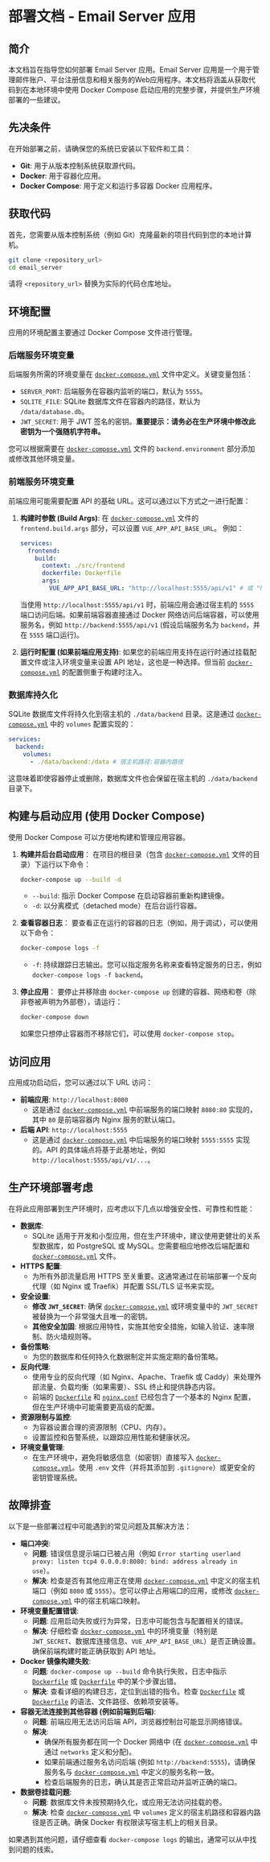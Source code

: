 # 部署文档 - Email Server 应用

## 简介

本文档旨在指导您如何部署 Email Server 应用。Email Server 应用是一个用于管理邮件账户、平台注册信息和相关服务的Web应用程序。本文档将涵盖从获取代码到在本地环境中使用 Docker Compose 启动应用的完整步骤，并提供生产环境部署的一些建议。

## 先决条件

在开始部署之前，请确保您的系统已安装以下软件和工具：

*   **Git**: 用于从版本控制系统获取源代码。
*   **Docker**: 用于容器化应用。
*   **Docker Compose**: 用于定义和运行多容器 Docker 应用程序。

## 获取代码

首先，您需要从版本控制系统（例如 Git）克隆最新的项目代码到您的本地计算机。

```bash
git clone <repository_url>
cd email_server
```
请将 `<repository_url>` 替换为实际的代码仓库地址。

## 环境配置

应用的环境配置主要通过 Docker Compose 文件进行管理。

### 后端服务环境变量

后端服务所需的环境变量在 [`docker-compose.yml`](docker-compose.yml:1) 文件中定义。关键变量包括：

*   `SERVER_PORT`: 后端服务在容器内监听的端口，默认为 `5555`。
*   `SQLITE_FILE`: SQLite 数据库文件在容器内的路径，默认为 `/data/database.db`。
*   `JWT_SECRET`: 用于 JWT 签名的密钥。**重要提示：请务必在生产环境中修改此密钥为一个强随机字符串。**

您可以根据需要在 [`docker-compose.yml`](docker-compose.yml:1) 文件的 `backend.environment` 部分添加或修改其他环境变量。

### 前端服务环境变量

前端应用可能需要配置 API 的基础 URL。这可以通过以下方式之一进行配置：

1.  **构建时参数 (Build Args)**:
    在 [`docker-compose.yml`](docker-compose.yml:1) 文件的 `frontend.build.args` 部分，可以设置 `VUE_APP_API_BASE_URL`。
    例如：
    ```yaml
    services:
      frontend:
        build:
          context: ./src/frontend
          dockerfile: Dockerfile
          args:
            VUE_APP_API_BASE_URL: "http://localhost:5555/api/v1" # 或 "http://backend:5555/api/v1" 当容器间通信时
    ```
    当使用 `http://localhost:5555/api/v1` 时，前端应用会通过宿主机的 `5555` 端口访问后端。如果前端容器直接通过 Docker 网络访问后端容器，可以使用服务名，例如 `http://backend:5555/api/v1` (假设后端服务名为 `backend`，并在 `5555` 端口运行)。

2.  **运行时配置 (如果前端应用支持)**:
    如果您的前端应用支持在运行时通过挂载配置文件或注入环境变量来设置 API 地址，这也是一种选择。但当前 [`docker-compose.yml`](docker-compose.yml:1) 的配置侧重于构建时注入。

### 数据库持久化

SQLite 数据库文件将持久化到宿主机的 `./data/backend` 目录。这是通过 [`docker-compose.yml`](docker-compose.yml:1) 中的 `volumes` 配置实现的：

```yaml
services:
  backend:
    volumes:
      - ./data/backend:/data # 宿主机路径:容器内路径
```
这意味着即使容器停止或删除，数据库文件也会保留在宿主机的 `./data/backend` 目录下。

## 构建与启动应用 (使用 Docker Compose)

使用 Docker Compose 可以方便地构建和管理应用容器。

1.  **构建并后台启动应用**：
    在项目的根目录（包含 [`docker-compose.yml`](docker-compose.yml:1) 文件的目录）下运行以下命令：

    ```bash
    docker-compose up --build -d
    ```
    *   `--build`: 指示 Docker Compose 在启动容器前重新构建镜像。
    *   `-d`: 以分离模式（detached mode）在后台运行容器。

2.  **查看容器日志**：
    要查看正在运行的容器的日志（例如，用于调试），可以使用以下命令：

    ```bash
    docker-compose logs -f
    ```
    *   `-f`: 持续跟踪日志输出。您可以指定服务名称来查看特定服务的日志，例如 `docker-compose logs -f backend`。

3.  **停止应用**：
    要停止并移除由 `docker-compose up` 创建的容器、网络和卷（除非卷被声明为外部卷），请运行：

    ```bash
    docker-compose down
    ```
    如果您只想停止容器而不移除它们，可以使用 `docker-compose stop`。

## 访问应用

应用成功启动后，您可以通过以下 URL 访问：

*   **前端应用**: `http://localhost:8080`
    *   这是通过 [`docker-compose.yml`](docker-compose.yml:1) 中前端服务的端口映射 `8080:80` 实现的，其中 `80` 是前端容器内 Nginx 服务的默认端口。
*   **后端 API**: `http://localhost:5555`
    *   这是通过 [`docker-compose.yml`](docker-compose.yml:1) 中后端服务的端口映射 `5555:5555` 实现的。API 的具体端点将基于此基地址，例如 `http://localhost:5555/api/v1/...`。

## 生产环境部署考虑

在将此应用部署到生产环境时，应考虑以下几点以增强安全性、可靠性和性能：

*   **数据库**:
    *   SQLite 适用于开发和小型应用，但在生产环境中，建议使用更健壮的关系型数据库，如 PostgreSQL 或 MySQL。您需要相应地修改后端配置和 [`docker-compose.yml`](docker-compose.yml:1) 文件。
*   **HTTPS 配置**:
    *   为所有外部流量启用 HTTPS 至关重要。这通常通过在前端部署一个反向代理（如 Nginx 或 Traefik）并配置 SSL/TLS 证书来实现。
*   **安全设置**:
    *   **修改 `JWT_SECRET`**: 确保 [`docker-compose.yml`](docker-compose.yml:1) 或环境变量中的 `JWT_SECRET` 被替换为一个非常强大且唯一的密钥。
    *   **其他安全加固**: 根据应用特性，实施其他安全措施，如输入验证、速率限制、防火墙规则等。
*   **备份策略**:
    *   为您的数据库和任何持久化数据制定并实施定期的备份策略。
*   **反向代理**:
    *   使用专业的反向代理（如 Nginx、Apache、Traefik 或 Caddy）来处理外部流量、负载均衡（如果需要）、SSL 终止和提供静态内容。
    *   前端的 [`Dockerfile`](src/frontend/Dockerfile:1) 和 [`nginx.conf`](src/frontend/nginx.conf:1) 已经包含了一个基本的 Nginx 配置，但在生产环境中可能需要更高级的配置。
*   **资源限制与监控**:
    *   为容器设置合理的资源限制（CPU、内存）。
    *   设置监控和告警系统，以跟踪应用性能和健康状况。
*   **环境变量管理**:
    *   在生产环境中，避免将敏感信息（如密钥）直接写入 [`docker-compose.yml`](docker-compose.yml:1)。使用 `.env` 文件（并将其添加到 `.gitignore`）或更安全的密钥管理系统。

## 故障排查

以下是一些部署过程中可能遇到的常见问题及其解决方法：

*   **端口冲突**:
    *   **问题**: 错误信息提示端口已被占用（例如 `Error starting userland proxy: listen tcp4 0.0.0.0:8080: bind: address already in use`）。
    *   **解决**: 检查是否有其他应用正在使用 [`docker-compose.yml`](docker-compose.yml:1) 中定义的宿主机端口（例如 `8080` 或 `5555`）。您可以停止占用端口的应用，或修改 [`docker-compose.yml`](docker-compose.yml:1) 中的宿主机端口映射。
*   **环境变量配置错误**:
    *   **问题**: 应用启动失败或行为异常，日志中可能包含与配置相关的错误。
    *   **解决**: 仔细检查 [`docker-compose.yml`](docker-compose.yml:1) 中的环境变量（特别是 `JWT_SECRET`、数据库连接信息、`VUE_APP_API_BASE_URL`）是否正确设置。确保前端构建时能正确获取到 API 地址。
*   **Docker 镜像构建失败**:
    *   **问题**: `docker-compose up --build` 命令执行失败，日志中指示 [`Dockerfile`](src/backend/Dockerfile:1) 或 [`Dockerfile`](src/frontend/Dockerfile:1) 中的某个步骤出错。
    *   **解决**: 查看详细的构建日志，定位到出错的指令。检查 [`Dockerfile`](src/backend/Dockerfile:1) 或 [`Dockerfile`](src/frontend/Dockerfile:1) 的语法、文件路径、依赖项安装等。
*   **容器无法连接到其他容器 (例如前端到后端)**:
    *   **问题**: 前端应用无法访问后端 API，浏览器控制台可能显示网络错误。
    *   **解决**:
        *   确保所有服务都在同一个 Docker 网络中 (在 [`docker-compose.yml`](docker-compose.yml:1) 中通过 `networks` 定义和分配)。
        *   如果前端通过服务名访问后端 (例如 `http://backend:5555`)，请确保服务名与 [`docker-compose.yml`](docker-compose.yml:1) 中定义的服务名称一致。
        *   检查后端服务的日志，确认其是否正常启动并监听正确的端口。
*   **数据卷挂载问题**:
    *   **问题**: 数据库文件未按预期持久化，或应用无法访问挂载的卷。
    *   **解决**: 检查 [`docker-compose.yml`](docker-compose.yml:1) 中 `volumes` 定义的宿主机路径和容器内路径是否正确。确保 Docker 有权限读写宿主机上的相关目录。

如果遇到其他问题，请仔细查看 `docker-compose logs` 的输出，通常可以从中找到问题的线索。